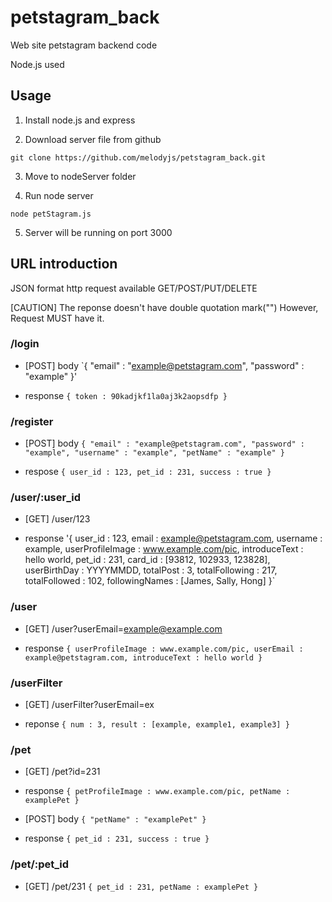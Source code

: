 # petstagram_back
Web site
petstagram backend code

Node.js used

## Usage
1. Install node.js and express

2. Download server file from github

`git clone https://github.com/melodyjs/petstagram_back.git`

3. Move to nodeServer folder

4. Run node server 

`node petStagram.js`

5. Server will be running on port 3000

## URL introduction
JSON format http request available
GET/POST/PUT/DELETE

[CAUTION]
The reponse doesn't have double quotation mark("")
However, Request MUST have it. 

### /login
- [POST]
  body
  `{
    "email" : "example@petstagram.com",
    "password" : "example"
  }'

- response
  `{
    token : 90kadjkf1la0aj3k2aopsdfp
   }`

### /register
- [POST]
  body
  `{
    "email" : "example@petstagram.com",
    "password" : "example",
    "username" : "example",
    "petName" : "example"
  }`

- respose
  `{
      user_id : 123,
      pet_id : 231,
      success : true
  }`

### /user/:user_id
- [GET]
  /user/123

- response
  '{
      user_id : 123,
      email : example@petstagram.com,
      username : example,
      userProfileImage : www.example.com/pic,
      introduceText : hello world,
      pet_id : 231,
      card_id : [93812, 102933, 123828],
      userBirthDay : YYYYMMDD,
      totalPost : 3,
      totalFollowing : 217,
      totalFollowed : 102,
      followingNames : [James, Sally, Hong]
  }`

### /user
- [GET]
  /user?userEmail=example@example.com

- response
  `{
      userProfileImage : www.example.com/pic,
      userEmail : example@petstagram.com,
      introduceText : hello world
  }`

### /userFilter
- [GET]
  /userFilter?userEmail=ex

- reponse
  `{
      num : 3,
      result : [example, example1, example3]
  }`

### /pet
- [GET]
  /pet?id=231

- response
  `{
      petProfileImage : www.example.com/pic,
      petName : examplePet
  }`

- [POST]
  body
  `{
      "petName" : "examplePet"
  }`

- response
  `{
      pet_id : 231,
      success : true
  }`

### /pet/:pet_id
- [GET]
  /pet/231
  `{
      pet_id : 231,
      petName : examplePet
  }`


  
